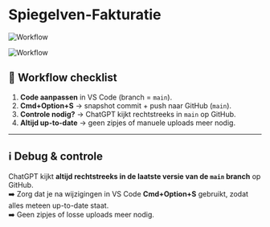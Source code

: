 # Spiegelven-Fakturatie

![Workflow](https://img.shields.io/badge/workflow-snapshot%20to%20main-brightgreen?style=for-the-badge)

![Workflow](https://img.shields.io/badge/workflow-snapshot%20to%20main-brightgreen?style=for-the-badge)

## 🔑 Workflow checklist

1. **Code aanpassen** in VS Code (branch = `main`).  
2. **Cmd+Option+S** → snapshot commit + push naar GitHub (`main`).  
3. **Controle nodig?** → ChatGPT kijkt rechtstreeks in `main` op GitHub.  
4. **Altijd up-to-date** → geen zipjes of manuele uploads meer nodig.  

---



## ℹ️ Debug & controle

ChatGPT kijkt **altijd rechtstreeks in de laatste versie van de `main` branch** op GitHub.  
➡️ Zorg dat je na wijzigingen in VS Code **Cmd+Option+S** gebruikt, zodat alles meteen up-to-date staat.  
➡️ Geen zipjes of losse uploads meer nodig.
